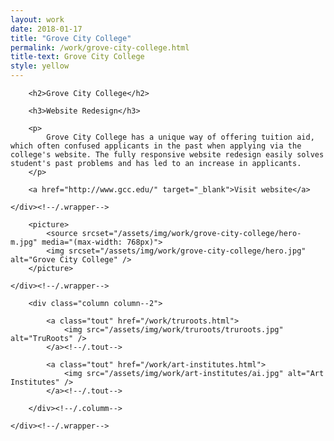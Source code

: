 ```yaml
---
layout: work
date: 2018-01-17
title: "Grove City College"
permalink: /work/grove-city-college.html
title-text: Grove City College
style: yellow
---
```


<section class="content">
	<div class="wrapper">

		<h2>Grove City College</h2>

		<h3>Website Redesign</h3>

		<p>
			Grove City College has a unique way of offering tuition aid, which often confused applicants in the past when applying via the college's website. The fully responsive website redesign easily solves student's past problems and has led to an increase in applicants.
		</p>

		<a href="http://www.gcc.edu/" target="_blank">Visit website</a>

	</div><!--/.wrapper-->
</section><!--/.content-->

<section>
	<div class="wrapper wrapper--no-padding">

		<picture>
            <source srcset="/assets/img/work/grove-city-college/hero-m.jpg" media="(max-width: 768px)">
            <img srcset="/assets/img/work/grove-city-college/hero.jpg" alt="Grove City College" />
        </picture>

	</div><!--/.wrapper-->
</section>

<section>
	<div class="wrapper wrapper--no-padding">

		<div class="column column--2">

			<a class="tout" href="/work/truroots.html">
				<img src="/assets/img/work/truroots/truroots.jpg" alt="TruRoots" />
			</a><!--/.tout-->

			<a class="tout" href="/work/art-institutes.html">
				<img src="/assets/img/work/art-institutes/ai.jpg" alt="Art Institutes" />
			</a><!--/.tout-->

		</div><!--/.columm-->

	</div><!--/.wrapper-->
</section>

